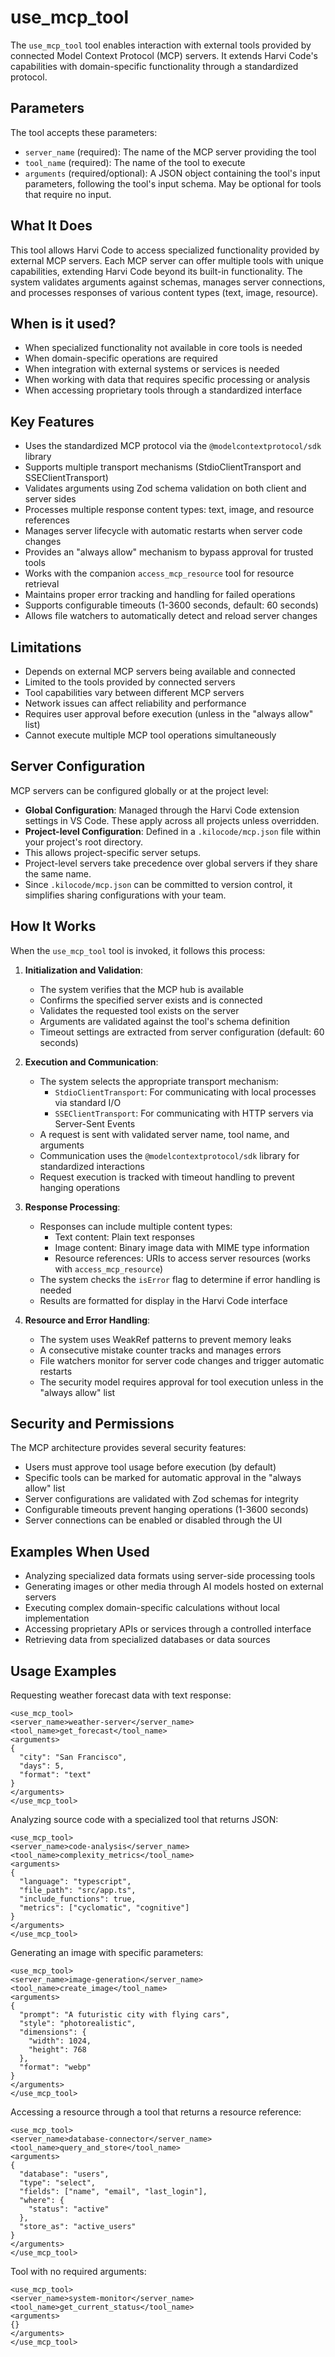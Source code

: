 # use_mcp_tool

The `use_mcp_tool` tool enables interaction with external tools provided by connected Model Context Protocol (MCP) servers. It extends Harvi Code's capabilities with domain-specific functionality through a standardized protocol.

## Parameters

The tool accepts these parameters:

- `server_name` (required): The name of the MCP server providing the tool
- `tool_name` (required): The name of the tool to execute
- `arguments` (required/optional): A JSON object containing the tool's input parameters, following the tool's input schema. May be optional for tools that require no input.

## What It Does

This tool allows Harvi Code to access specialized functionality provided by external MCP servers. Each MCP server can offer multiple tools with unique capabilities, extending Harvi Code beyond its built-in functionality. The system validates arguments against schemas, manages server connections, and processes responses of various content types (text, image, resource).

## When is it used?

- When specialized functionality not available in core tools is needed
- When domain-specific operations are required
- When integration with external systems or services is needed
- When working with data that requires specific processing or analysis
- When accessing proprietary tools through a standardized interface

## Key Features

- Uses the standardized MCP protocol via the `@modelcontextprotocol/sdk` library
- Supports multiple transport mechanisms (StdioClientTransport and SSEClientTransport)
- Validates arguments using Zod schema validation on both client and server sides
- Processes multiple response content types: text, image, and resource references
- Manages server lifecycle with automatic restarts when server code changes
- Provides an "always allow" mechanism to bypass approval for trusted tools
- Works with the companion `access_mcp_resource` tool for resource retrieval
- Maintains proper error tracking and handling for failed operations
- Supports configurable timeouts (1-3600 seconds, default: 60 seconds)
- Allows file watchers to automatically detect and reload server changes

## Limitations

- Depends on external MCP servers being available and connected
- Limited to the tools provided by connected servers
- Tool capabilities vary between different MCP servers
- Network issues can affect reliability and performance
- Requires user approval before execution (unless in the "always allow" list)
- Cannot execute multiple MCP tool operations simultaneously

## Server Configuration

MCP servers can be configured globally or at the project level:

- **Global Configuration**: Managed through the Harvi Code extension settings in VS Code. These apply across all projects unless overridden.
- **Project-level Configuration**: Defined in a `.kilocode/mcp.json` file within your project's root directory.
- This allows project-specific server setups.
- Project-level servers take precedence over global servers if they share the same name.
- Since `.kilocode/mcp.json` can be committed to version control, it simplifies sharing configurations with your team.

## How It Works

When the `use_mcp_tool` tool is invoked, it follows this process:

1. **Initialization and Validation**:

    - The system verifies that the MCP hub is available
    - Confirms the specified server exists and is connected
    - Validates the requested tool exists on the server
    - Arguments are validated against the tool's schema definition
    - Timeout settings are extracted from server configuration (default: 60 seconds)

2. **Execution and Communication**:

    - The system selects the appropriate transport mechanism:
        - `StdioClientTransport`: For communicating with local processes via standard I/O
        - `SSEClientTransport`: For communicating with HTTP servers via Server-Sent Events
    - A request is sent with validated server name, tool name, and arguments
    - Communication uses the `@modelcontextprotocol/sdk` library for standardized interactions
    - Request execution is tracked with timeout handling to prevent hanging operations

3. **Response Processing**:

    - Responses can include multiple content types:
        - Text content: Plain text responses
        - Image content: Binary image data with MIME type information
        - Resource references: URIs to access server resources (works with `access_mcp_resource`)
    - The system checks the `isError` flag to determine if error handling is needed
    - Results are formatted for display in the Harvi Code interface

4. **Resource and Error Handling**:
    - The system uses WeakRef patterns to prevent memory leaks
    - A consecutive mistake counter tracks and manages errors
    - File watchers monitor for server code changes and trigger automatic restarts
    - The security model requires approval for tool execution unless in the "always allow" list

## Security and Permissions

The MCP architecture provides several security features:

- Users must approve tool usage before execution (by default)
- Specific tools can be marked for automatic approval in the "always allow" list
- Server configurations are validated with Zod schemas for integrity
- Configurable timeouts prevent hanging operations (1-3600 seconds)
- Server connections can be enabled or disabled through the UI

## Examples When Used

- Analyzing specialized data formats using server-side processing tools
- Generating images or other media through AI models hosted on external servers
- Executing complex domain-specific calculations without local implementation
- Accessing proprietary APIs or services through a controlled interface
- Retrieving data from specialized databases or data sources

## Usage Examples

Requesting weather forecast data with text response:

```
<use_mcp_tool>
<server_name>weather-server</server_name>
<tool_name>get_forecast</tool_name>
<arguments>
{
  "city": "San Francisco",
  "days": 5,
  "format": "text"
}
</arguments>
</use_mcp_tool>
```

Analyzing source code with a specialized tool that returns JSON:

```
<use_mcp_tool>
<server_name>code-analysis</server_name>
<tool_name>complexity_metrics</tool_name>
<arguments>
{
  "language": "typescript",
  "file_path": "src/app.ts",
  "include_functions": true,
  "metrics": ["cyclomatic", "cognitive"]
}
</arguments>
</use_mcp_tool>
```

Generating an image with specific parameters:

```
<use_mcp_tool>
<server_name>image-generation</server_name>
<tool_name>create_image</tool_name>
<arguments>
{
  "prompt": "A futuristic city with flying cars",
  "style": "photorealistic",
  "dimensions": {
    "width": 1024,
    "height": 768
  },
  "format": "webp"
}
</arguments>
</use_mcp_tool>
```

Accessing a resource through a tool that returns a resource reference:

```
<use_mcp_tool>
<server_name>database-connector</server_name>
<tool_name>query_and_store</tool_name>
<arguments>
{
  "database": "users",
  "type": "select",
  "fields": ["name", "email", "last_login"],
  "where": {
    "status": "active"
  },
  "store_as": "active_users"
}
</arguments>
</use_mcp_tool>
```

Tool with no required arguments:

```
<use_mcp_tool>
<server_name>system-monitor</server_name>
<tool_name>get_current_status</tool_name>
<arguments>
{}
</arguments>
</use_mcp_tool>
```

